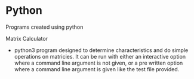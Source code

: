 # Python
Programs created using python

Matrix Calculator
- python3 program designed to determine characteristics and do simple operations on matricies. It can be run with either an interactive option where a command line argument is not given, or a pre written option where a command line argument is given like the test file provided.


